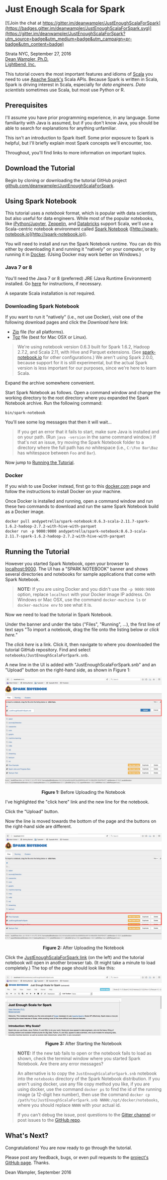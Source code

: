 # Just Enough Scala for Spark

[![Join the chat at https://gitter.im/deanwampler/JustEnoughScalaForSpark](https://badges.gitter.im/deanwampler/JustEnoughScalaForSpark.svg)](https://gitter.im/deanwampler/JustEnoughScalaForSpark?utm_source=badge&utm_medium=badge&utm_campaign=pr-badge&utm_content=badge)

Strata NYC, September 27, 2016<br/>
[Dean Wampler, Ph.D.](mailto:deanwampler@gmail.com)<br/>
[Lightbend, Inc.](http://lightbend.com)

This tutorial covers the most important features and idioms of [Scala](http://scala-lang.org/) you need to use [Apache Spark's](http://spark.apache.org/) Scala APIs. Because Spark is written in Scala, Spark is driving interest in Scala, especially for _data engineers_. _Data scientists_ sometimes use Scala, but most use Python or R.

## Prerequisites

I'll assume you have prior programming experience, in any language. Some familiarity with Java is assumed, but if you don't know Java, you should be able to search for explanations for anything unfamiliar.

This isn't an introduction to Spark itself. Some prior exposure to Spark is helpful, but I'll briefly explain most Spark concepts we'll encounter, too. 

Throughout, you'll find links to more information on important topics.

## Download the Tutorial

Begin by cloning or downloading the tutorial GitHub project [github.com/deanwampler/JustEnoughScalaForSpark](https://github.com/deanwampler/JustEnoughScalaForSpark).

## Using Spark Notebook

This tutorial uses a _notebook_ format, which is popular with data scientists, but also useful for data engineers. While most of the popular notebooks, like [iPython/Jupyter](https://ipython.org/), [Zeppelin](http://zeppelin-project.org/), and [Databricks](https://databricks.com/) support Scala, we'll use a Scala-centric notebook environment called [Spark Notebook](http://spark-notebook.io) ([http://spark-notebook.io](http://spark-notebook.io)). 

You will need to install and run the Spark Notebook runtime. You can do this either by downloading it and running it "natively" on your computer, or by running it in [Docker](https://docker.com). (Using Docker may work better on Windows.)

### Java 7 or 8

You'll need the Java 7 or 8 (preferred) JRE (Java Runtime Environment) installed. Go [here](https://java.com/en/download/help/index_installing.xml) for instructions, if necessary.

A separate Scala installation is _not_ required.

### Downloading Spark Notebook

If you want to run it "natively" (i.e., not use Docker), visit one of the following download pages and click the _Download here_ link:

* [Zip](http://spark-notebook.io/dl/zip/0.6.3/2.11/1.6.2/2.7.2/true/true) file (for all platforms).
* [Tgz](http://spark-notebook.io/dl/tgz/0.6.3/2.11/1.6.2/2.7.2/true/true) file (best for Mac OSX or Linux).

> We're using notebook version 0.6.3 built for Spark 1.6.2, Hadoop 2.7.2, and Scala 2.11, with Hive and Parquet extensions. (See [spark-notebook.io](http://spark-notebook.io) for other configurations.) We aren't using Spark 2.0.0, because support for it is still experimental, but the actual Spark version is less important for our purposes, since we're here to learn Scala.

Expand the archive somewhere convenient.

Start Spark Notebook as follows. Open a command window and change the working directory to the root directory where you expanded the Spark Notebook archive. Run the following command:
```
bin/spark-notebook
```

You'll see some log messages that then it will wait...

> If you get an error that it fails to start, make sure Java is installed and on your path. (Run `java -version` in the same command window.) If that's not an issue, try moving the Spark Notebook folder to a directory where the full path has *no* whitespace (i.e., `C:\Foo Bar\Baz` has whitespace between `Foo` and `Bar`).

Now jump to <a href="#RunningTutorial">Running the Tutorial</a>.

### Docker

If you wish to use Docker instead, first go to this [docker.com](https://www.docker.com/products/overview) page and follow the instructions to install Docker on your machine.

Once Docker is installed and running, open a command window and run these two commands to download and run the same Spark Notebook build as a Docker image.


```
docker pull andypetrella/spark-notebook:0.6.3-scala-2.11.7-spark-1.6.2-hadoop-2.7.2-with-hive-with-parquet
docker run -p 9000:9000 andypetrella/spark-notebook:0.6.3-scala-2.11.7-spark-1.6.2-hadoop-2.7.2-with-hive-with-parquet
```

<a name="RunningTutorial"></a>
## Running the Tutorial

However you started Spark Notebook, open your browser to [localhost:9000](http://localhost:9000/). The UI has a "SPARK NOTEBOOK" banner and shows several directories and notebooks for sample applications that come with Spark Notebook.

> **NOTE:** If you are using Docker and you didn't use the `-p 9000:9000` option, replace `localhost` with your Docker image IP address. On Windows or Mac OSX, use the command `docker-machine ls` or `docker-machine env` to see what it is.

Now we need to load the tutorial in Spark Notebook.

Under the banner and under the tabs ("Files", "Running", ...), the first line of text says "To import a notebook, drag the file onto the listing below or *click here.*"

The *click here* is a link. Click it, then navigate to where you downloaded the tutorial GitHub repository. Find and select `notebooks/JustEnoughScalaForSpark.snb`.

A new line in the UI is added with "JustEnoughScalaForSpark.snb" and an "Upload" button on the right-hand side, as shown in Figure 1:

![Step 1](images/step1.jpg)
<center><b>Figure 1:</b> Before Uploading the Notebook</center>

I've highlighted the "click here" link and the new line for the notebook.

Click the "Upload" button.

Now the line is moved towards the bottom of the page and the buttons on the right-hand side are different. 

![Step 2](images/step2.jpg)
<center><b>Figure 2:</b> After Uploading the Notebook</center>

Click the [JustEnoughScalaForSpark link](http://localhost:9000/notebooks/JustEnoughScalaForSpark.snb) (on the left) and the tutorial notebook will open in another browser tab. (It might take a minute to load completely.) The top of the page should look like this:

![Step 3](images/step3.jpg)
<center><b>Figure 3:</b> After Starting the Notebook</center>


> **NOTE:** If the new tab fails to open or the notebook fails to load as shown, check the terminal window where you started Spark Notebook. Are there any error messages? 
> 
> An alternative is to copy the `JustEnoughScalaForSpark.snb` notebook into the `notebooks` directory of the Spark Notebook distribution. If you aren't using docker, use any file copy method you like, if you are using docker, use the command `docker ps` to find the id of the running image (a 12-digit hex number), then use the command `docker cp /path/to/JustEnoughScalaForSpark.snb NNNN:/opt/docker/notebooks`, where you should replace `NNNN` with your actual id.
> 
> If you can't debug the issue, post questions to the [Gitter channel](https://gitter.im/deanwampler/JustEnoughScalaForSpark) or post issues to the [GitHub repo](https://github.com/deanwampler/JustEnoughScalaForSpark/issues).
 
## What's Next?

Congratulations! You are now ready to go through the tutorial. 

Please post any feedback, bugs, or even pull requests to the [project's GitHub page](https://github.com/deanwampler/JustEnoughScalaForSpark). Thanks.

Dean Wampler, September 2016
